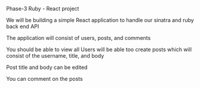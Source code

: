 Phase-3 Ruby - React project

We will be building a simple React application to handle our sinatra and ruby back end API

The application will consist of users, posts, and comments

You should be able to view all Users will be able too create posts which will consist of the username, title, and body

Post title and body can be edited

You can comment on the posts


